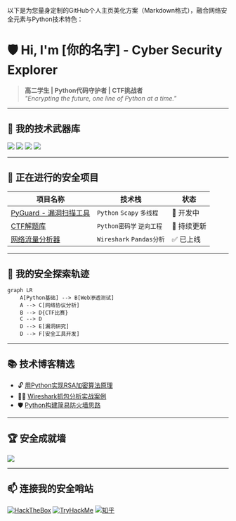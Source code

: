 以下是为您量身定制的GitHub个人主页美化方案（Markdown格式），融合网络安全元素与Python技术特色：


# 🛡️ Hi, I'm [你的名字] - Cyber Security Explorer

> **高二学生 | Python代码守护者 | CTF挑战者**  
> *"Encrypting the future, one line of Python at a time."*

---

## 🧪 我的技术武器库
![](https://img.shields.io/badge/Python-3776AB?style=for-the-badge&logo=python&logoColor=white)
![](https://img.shields.io/badge/Network_Security-228B22?style=for-the-badge&logo=shield-check&logoColor=white)
![](https://img.shields.io/badge/Linux-FCC624?style=for-the-badge&logo=linux&logoColor=black)
![](https://img.shields.io/badge/SQL_注入防御-0000FF?style=for-the-badge&logo=sqlite&logoColor=white)



---

## 🔭 正在进行的安全项目
| 项目名称 | 技术栈 | 状态 | 
|----------|--------|------|
| [PyGuard - 漏洞扫描工具](https://github.com/yourname/) | `Python` `Scapy` `多线程` | 🚧 开发中 | 
| [CTF解题库](https://github.com/yourname/) | `Python密码学` `逆向工程` | 🌱 持续更新 |
| [网络流量分析器](https://github.com/yourname/) | `Wireshark` `Pandas分析` | ✅ 已上线 |

---

## 📡 我的安全探索轨迹
```mermaid
graph LR
    A[Python基础] --> B[Web渗透测试]
    A --> C[网络协议分析]
    B --> D{CTF比赛}
    C --> D
    D --> E[漏洞研究]
    D --> F[安全工具开发]
```

---

## 📚 技术博客精选
- 🔓 [用Python实现RSA加密算法原理](你的博客链接)
- 🕵️‍♂️ [Wireshark抓包分析实战案例](你的博客链接)
- 🛡️ [Python构建简易防火墙思路](你的博客链接)

---

## 🏆 安全成就墙
![](https://github-profile-trophy.vercel.app/?username=你的ID&theme=gruvbox&column=3&title=MultiLanguage,Commit,Repositories)

---

## 📫 连接我的安全哨站
[![HackTheBox](https://img.shields.io/badge/HackTheBox-111927?style=flat&logo=Hack%20The%20Box&logoColor=9FEF00)](你的HTB主页)
[![TryHackMe](https://img.shields.io/badge/TryHackMe-212C42?style=flat&logo=TryHackMe&logoColor=88cc14)](你的THM主页)
[![知乎](https://img.shields.io/badge/知乎-0084FF?style=flat&logo=zhihu&logoColor=white)](你的知乎主页)
```
